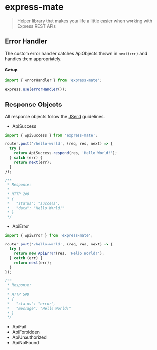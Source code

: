# express-mate

> Helper library that makes your life a little easier when working with Express REST APIs

## Error Handler

The custom error handler catches ApiObjects thrown in `next(err)` and handles them appropriately.

#### Setup

```typescript
import { errorHandler } from 'express-mate';

express.use(errorHandler());
```

## Response Objects

All response objects follow the [JSend](https://github.com/omniti-labs/jsend) guidelines.

- ApiSuccess

```typescript
import { ApiSuccess } from 'express-mate';

router.post('/hello-world', (req, res, next) => {
  try {
    return ApiSuccess.respond(res, 'Hello World!');
  } catch (err) {
    return next(err);
  }
});

/**
 * Response:
 *
 * HTTP 200
 * {
 *   "status": "success",
 *   "data": "Hello World!"
 * }
 */
```

- ApiError

```typescript
import { ApiError } from 'express-mate';

router.post('/hello-world', (req, res, next) => {
  try {
    return new ApiError(res, 'Hello World!');
  } catch (err) {
    return next(err);
  }
});

/**
 * Response:
 *
 * HTTP 500
 * {
 *   "status": "error",
 *   "message": "Hello World!"
 * }
 */
```

- ApiFail
- ApiForbidden
- ApiUnauthorized
- ApiNotFound
